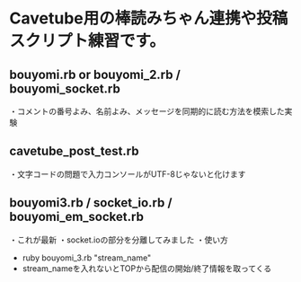 Cavetube用の棒読みちゃん連携や投稿スクリプト練習です。
==================================================
bouyomi.rb or bouyomi_2.rb / bouyomi_socket.rb
--------------------------------------------------
・コメントの番号よみ、名前よみ、メッセージを同期的に読む方法を模索した実験

cavetube_post_test.rb
--------------------------------------------------
・文字コードの問題で入力コンソールがUTF-8じゃないと化けます

bouyomi3.rb / socket_io.rb / bouyomi_em_socket.rb
--------------------------------------------------
・これが最新
・socket.ioの部分を分離してみました
・使い方
* ruby bouyomi_3.rb "stream_name"
* stream_nameを入れないとTOPから配信の開始/終了情報を取ってくる
